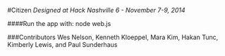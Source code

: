 #Citizen
*Designed at Hack Nashville 6 - November 7-9, 2014*

####Run the app with:
    node web.js

###Contributors
Wes Nelson, Kenneth Kloeppel, Mara Kim, Hakan Tunc, Kimberly Lewis, and Paul Sunderhaus
